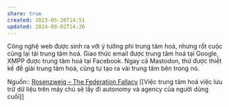 ```yaml
---
share: true
created: 2023-05-26T14:51
updated: 2024-09-02T14:26
---
```

Công nghệ web được sinh ra với ý tưởng phi trung tâm hoá, nhưng rốt cuộc cũng lại tái trung tâm hoá. Giao thức email được trung tâm hoá tại Google, XMPP được trung tâm hoá tại Facebook. Ngay cả Mastodon, thứ được thiết kế để giải trung tâm hoá, cũng tự tạo ra vài trung tâm bên trong nó.

Nguồn:: [Rosenzweig – The Federation Fallacy](https://rosenzweig.io/blog/the-federation-fallacy.html)
[[Việc trung tâm hoá việc lưu trữ dữ liệu trên máy chủ sẽ lấy đi autonomy và agency của người dùng cuối]]
